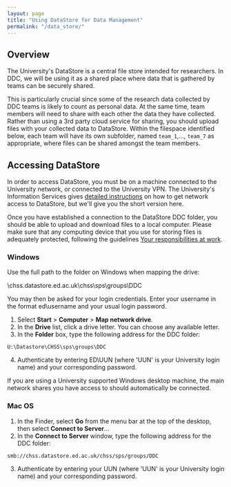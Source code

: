 ```yaml
---
layout: page
title: "Using DataStore for Data Management"
permalink: "/data_store/"
---
```

## Overview

The University's DataStore is a central file store intended for researchers. In DDC, we will be using it as a shared place where data that is gathered by teams can be securely shared. 

This is particularly crucial since some of the research data collected by DDC teams is likely to count as personal data. At the same time, team members will need to share with each other the data they have collected. Rather than using a 3rd party cloud service for sharing, you should upload files with your collected data to DataStore. Within the filespace identified below, each team will have its own subfolder, named `team_1`,..., `team_7` as appropriate, where files can be shared amongst the team members.

## Accessing DataStore

In order to access DataStore, you must be on a machine connected to the University network, or connected to the University VPN. The University's Information Services gives [detailed instructions](http://www.ed.ac.uk/information-services/computing/desktop-personal/network-shares) on how to get network access to DataStore, but we'll give you the short version here. 

Once you have established a connection to the DataStore DDC folder, you should be able to upload and download files to a local computer. Please make sure that any computing device that you use for storing files is adequately protected, following the guidelines [Your responsibilities at work](http://www.ed.ac.uk/information-services/computing/desktop-personal/information-security/your-responsibilities).

### Windows

Use the full path to the folder on Windows when mapping the drive:

\\chss.datastore.ed.ac.uk\chss\sps\groups\DDC

You may then be asked for your login credentials. Enter your username in the format  ed\username  and your usual login password.

1. Select **Start** > **Computer** > **Map network drive**.
2. In the **Drive** list, click a drive letter. You can choose any available letter.
3. In the **Folder** box, type the following address for the DDC folder:

```
U:\Datastore\CHSS\sps\groups\DDC
```
4. Authenticate by entering ED\UUN (where 'UUN' is your University login name) and your corresponding password.

If you are using a University supported Windows desktop machine, the main network shares you have access to should automatically be connected.

### Mac OS

1. In the Finder, select **Go** from the menu bar at the top of the desktop, then select **Connect to Server**... 
2. In the **Connect to Server** window, type the following address for the DDC folder: 
```
smb://chss.datastore.ed.ac.uk/chss/sps/groups/DDC
``` 
3. Authenticate by entering your UUN (where 'UUN' is your University login name) and your corresponding password. 

<!--

https://www.wiki.ed.ac.uk/display/ecdfwiki/DataStore+service
https://www.wiki.ed.ac.uk/display/ecdfwiki/DataStore+-+General+Instructions#DataStore-GeneralInstructions-ManagingAccessPermissions



http://www.ed.ac.uk/records-management/records-management/staff-guidance/technical-guidance/storage-standards
-->

 

